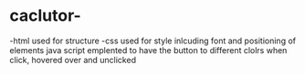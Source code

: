 # caclutor-
-html used for structure
-css used for style inlcuding font and positioning of elements
java script emplented to have the button to different clolrs when click, hovered over and unclicked
